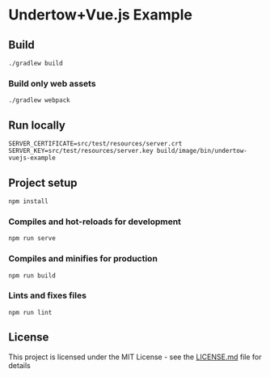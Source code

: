 # Undertow+Vue.js Example

## Build
```
./gradlew build
```

### Build only web assets
```
./gradlew webpack
```

## Run locally
```
SERVER_CERTIFICATE=src/test/resources/server.crt SERVER_KEY=src/test/resources/server.key build/image/bin/undertow-vuejs-example
```

## Project setup
```
npm install
```

### Compiles and hot-reloads for development
```
npm run serve
```

### Compiles and minifies for production
```
npm run build
```

### Lints and fixes files
```
npm run lint
```

## License

This project is licensed under the MIT License - see the [LICENSE.md](LICENSE.md) file for details

[vue-create]: https://cli.vuejs.org/guide/creating-a-project.html#vue-create
[gradle-webpack]: https://guides.gradle.org/running-webpack-with-gradle/
[vue-cli-webpack]: https://cli.vuejs.org/guide/webpack.html
